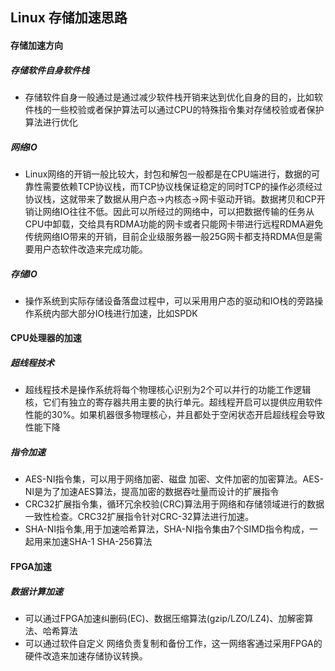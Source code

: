 ## Linux 存储加速思路

#### 存储加速方向

##### 存储软件自身软件栈
- 存储软件自身一般通过是通过减少软件栈开销来达到优化自身的目的，比如软件栈的一些校验或者保护算法可以通过CPU的特殊指令集对存储校验或者保护算法进行优化
##### 网络IO
- Linux网络的开销一般比较大，封包和解包一般都是在CPU端进行，数据的可靠性需要依赖TCP协议栈，而TCP协议栈保证稳定的同时TCP的操作必须经过协议栈，这就带来了数据从用户态->内核态->网卡驱动开销。数据拷贝和CP开销让网络IO往往不低。因此可以所经过的网络中，可以把数据传输的任务从CPU中卸载，交给具有RDMA功能的网卡或者只能网卡带进行远程RDMA避免传统网络IO带来的开销，目前企业级服务器一般25G网卡都支持RDMA但是需要用户态软件改造来完成功能。
##### 存储IO
- 操作系统到实际存储设备落盘过程中，可以采用用户态的驱动和IO栈的旁路操作系统内部大部分IO栈进行加速，比如SPDK


#### CPU处理器的加速

##### 超线程技术
- 超线程技术是操作系统将每个物理核心识别为2个可以并行的功能工作逻辑核，它们有独立的寄存器共用主要的执行单元。超线程开启可以提供应用软件性能的30%。如果机器很多物理核心，并且都处于空闲状态开启超线程会导致性能下降

#####  指令加速
-  AES-NI指令集，可以用于网络加密、磁盘 加密、文件加密的加密算法。AES-NI是为了加速AES算法，提高加密的数据吞吐量而设计的扩展指令
- CRC32扩展指令集，循环冗余校验(CRC)算法用于网络和存储领域进行的数据一致性检查。CRC32扩展指令针对CRC-32算法进行加速。
- SHA-NI指令集,用于加速哈希算法，SHA-NI指令集由7个SIMD指令构成，一起用来加速SHA-1 SHA-256算法

#### FPGA加速
##### 数据计算加速
- 可以通过FPGA加速纠删码(EC)、数据压缩算法(gzip/LZO/LZ4)、加解密算法、哈希算法
- 可以通过软件自定义 网络负责复制和备份工作，这一网络客通过采用FPGA的硬件改造来加速存储协议转换。